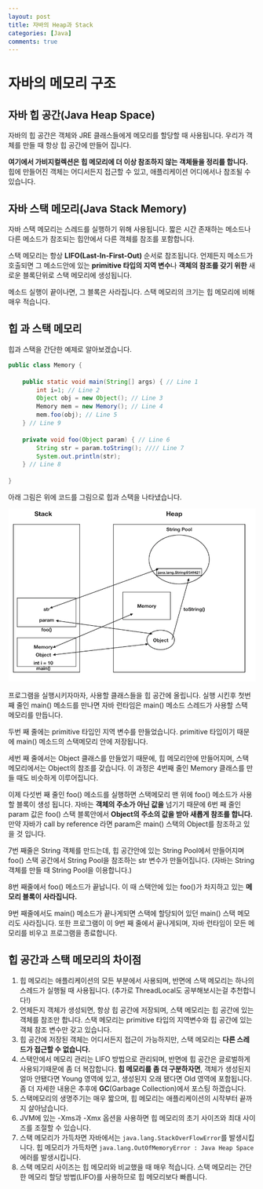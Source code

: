 ```yaml
---
layout: post
title: 자바의 Heap과 Stack
categories: [Java]
comments: true 
---
```


# 자바의 메모리 구조



## 자바 힙 공간(Java Heap Space)

자바의 힙 공간은 객체와 JRE 클래스들에게 메모리를 할당할 때 사용됩니다. 우리가 객체를 만들 때 항상 힙 공간에 만들어 집니다.

**여기에서 가비지컬렉션은 힙 메모리에 더 이상 참조하지 않는 객체들을 정리를 합니다.** 힙에 만들어진 객체는 어디서든지 접근할 수 있고, 애플리케이션 어디에서나 참조될 수 있습니다.



## 자바 스택 메모리(Java Stack Memory)

자바 스택 메모리는 스레드를 실행하기 위해 사용됩니다. 짧은 시간 존재하는 메소드나 다른 메소드가 참조되는 힙안에서 다른 객체를 참조를 포함합니다.

스택 메모리는 항상 **LIFO(Last-In-First-Out)** 순서로 참조됩니다. 언제든지 메소드가 호출되면 그 메소드안에 있는 **primitive 타입의 지역 변수**나 **객체의 참조를 갖기 위한** 새로운 블록단위로 스택 메모리에 생성됩니다. 

메소드 실행이 끝이나면, 그 블록은 사라집니다. 스택 메모리의 크기는 힙 메모리에 비해 매우 적습니다.

## 힙 과 스택 메모리 

힙과 스택을 간단한 예제로 알아보겠습니다.

```java
public class Memory {

	public static void main(String[] args) { // Line 1
		int i=1; // Line 2
		Object obj = new Object(); // Line 3
		Memory mem = new Memory(); // Line 4
		mem.foo(obj); // Line 5
	} // Line 9

	private void foo(Object param) { // Line 6
		String str = param.toString(); //// Line 7
		System.out.println(str);
	} // Line 8

}
```

아래 그림은 위에 코드를 그림으로 힙과 스택을 나타냈습니다.

![](https://github.com/DaeAkin/DaeAkin.github.io/blob/master/img/%EC%9E%90%EB%B0%94%EA%B0%80%EC%BD%9C%EB%B0%94%EC%9D%B4%EB%B2%A8%EB%A5%98%EC%9D%B8%EC%9D%B4%EC%9C%A01.png?raw=true)

프로그램을 실행시키자마자, 사용할 클래스들을 힙 공간에 올립니다. 실행 시킨후 첫번 째 줄인 main() 메소드를 만나면 자바 런타임은 main() 메소드 스레드가 사용할 스택 메모리를 만듭니다. 

두번 째 줄에는 primitive 타입인 지역 변수를 만들었습니다. primitive 타입이기 때문에 main() 메소드의 스택메모리 안에 저장됩니다.

세번 째 줄에서는 Object 클래스를 만들었기 때문에, 힙 메모리안에 만들어지며, 스택 메모리에서는 Object의 참조를 갖습니다. 이 과정은 4번째 줄인 Memory 클래스를 만들 때도 비슷하게 이루어집니다. 

이제 다섯번 째 줄인 foo() 메소드를 실행하면 스택메모리 맨 위에 foo() 메소드가 사용할 블록이 생성 됩니다. 자바는 **객체의 주소가 아닌 값을** 넘기기 때문에 6번 째 줄인 param 값은 foo() 스택 블록안에서 **Object의 주소의 값을 받아 새롭게 참조를 합니다.** 만약 자바가 call by reference 라면 param은 main() 스택의 Object를 참조하고 있을 것 입니다.

7번 째줄은 String 객체를 만드는데, 힙 공간안에 있는 String Pool에서 만들어지며 foo() 스택 공간에서 String Pool을 참조하는 str 변수가 만들어집니다. (자바는 String 객체를 만들 때 String Pool을 이용합니다.)

8번 째줄에서 foo() 메소드가 끝납니다. 이 때 스택안에 있는 foo()가 차지하고 있는 **메모리 블록이 사라집니다.** 

9번 째줄에서도 main() 메소드가 끝나게되면 스택에 할당되어 있던 main() 스택 메모리도 사라집니다. 또한 프로그램이 이 9번 째 줄에서 끝나게되며, 자바 런타임이 모든 메모리를 비우고 프로그램을 종료합니다.

## 힙 공간과 스택 메모리의 차이점

1. 힙 메모리는 애플리케이션의 모든 부분에서 사용되며, 반면에 스택 메모리는 하나의 스레드가 실행될 때 사용됩니다. (추가로 ThreadLocal도 공부해보시는걸 추천합니다!)
2. 언제든지 객체가 생성되면, 항상 힙 공간에 저장되며, 스택 메모리는 힙 공간에 있는 객체를 참조만 합니다. 스택 메모리는 primitive 타입의 지역변수와 힙 공간에 있는 객체 참조 변수만 갖고 있습니다. 
3. 힙 공간에 저장된 객체는 어디서든지 접근이 가능하지만, 스택 메모리는 **다른 스레드가 접근할 수 없습니다.** 
4. 스택안에서 메모리 관리는 LIFO 방법으로 관리되며, 반면에 힙 공간은 글로벌하게 사용되기때문에 좀 더 복잡합니다. **힙 메모리를 좀 더 구분하자면**, 객체가 생성된지 얼마 안됐다면 Young 영역에 있고, 생성된지 오래 됐다면 Old 영역에 포함됩니다. 좀 더 자세한 내용은 추후에 **GC**(Garbage Collection)에서 포스팅 하겠습니다.
5. 스택메모리의 생명주기는 매우 짧으며, 힙 메모리는 애플리케이션의 시작부터 끝까지 살아남습니다. 
6. JVM에 있는 -Xms과 -Xmx 옵션을 사용하면 힙 메모리의 초기 사이즈와 최대 사이즈를 조절할 수 있습니다. 
7. 스택 메모리가 가득차면 자바에서는 `java.lang.StackOverFlowError`를 발생시킵니다. 힙 메모리가 가득차면 `java.lang.OutOfMemoryError : Java Heap Space` 에러를 발생시킵니다.
8. 스택 메모리 사이즈는 힙 메모리와 비교했을 때 매우 적습니다. 스택 메모리는 간단한 메모리 할당 방법(LIFO)를 사용하므로 힙 메모리보다 빠릅니다. 